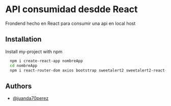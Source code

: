 # API consumidad desdde React

Frondend hecho en React para consumir una api en local host
## Installation

Install my-project with npm

```bash
  npm i create-react-app nombreApp
  cd nombreApp
  npm i react-router-dom axios bootstrap sweetalert2 sweetalert2-react-content @fortawesome/fontawesome-free
```
    
## Authors

- [@juanda70perez](https://github.com/juanda70perez)

